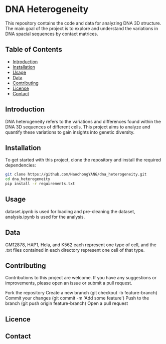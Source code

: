 # DNA Heterogeneity

This repository contains the code and data for analyzing DNA 3D structure. The main goal of the project is to explore and understand the variations in DNA spacial sequences by contact matrices.

## Table of Contents

- [Introduction](#introduction)
- [Installation](#installation)
- [Usage](#usage)
- [Data](#data)
- [Contributing](#contributing)
- [License](#license)
- [Contact](#contact)

## Introduction

DNA heterogeneity refers to the variations and differences found within the DNA 3D sequences of different cells. This project aims to analyze and quantify these variations to gain insights into genetic diversity.

## Installation

To get started with this project, clone the repository and install the required dependencies:

```bash
git clone https://github.com/HaochongYANG/dna_heterogeneity.git
cd dna_heterogeneity
pip install -r requirements.txt
```

## Usage

dataset.ipynb is used for loading and pre-cleaning the dataset, analysis.ipynb is used for the analysis.

## Data

GM12878, HAP1, Hela, and K562 each represent one type of cell, and the .txt files contained in each directory represent one cell of that type.

## Contributing
Contributions to this project are welcome. If you have any suggestions or improvements, please open an issue or submit a pull request.

Fork the repository
Create a new branch (git checkout -b feature-branch)
Commit your changes (git commit -m 'Add some feature')
Push to the branch (git push origin feature-branch)
Open a pull request

## Licence

## Contact
